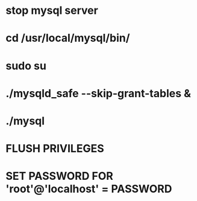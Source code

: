 # stop mysql server
# cd /usr/local/mysql/bin/
# sudo su
#  ./mysqld_safe --skip-grant-tables &
# ./mysql
# FLUSH PRIVILEGES
# SET PASSWORD FOR 'root'@'localhost' = PASSWORD